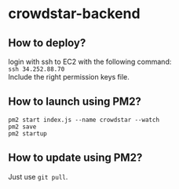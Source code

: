 # crowdstar-backend

## How to deploy?
login with ssh to EC2 with the following command:  
```ssh 34.252.88.70```  
Include the right permission keys file.

## How to launch using PM2?
```
pm2 start index.js --name crowdstar --watch
pm2 save
pm2 startup
```

## How to update using PM2?
Just use ```git pull```.
